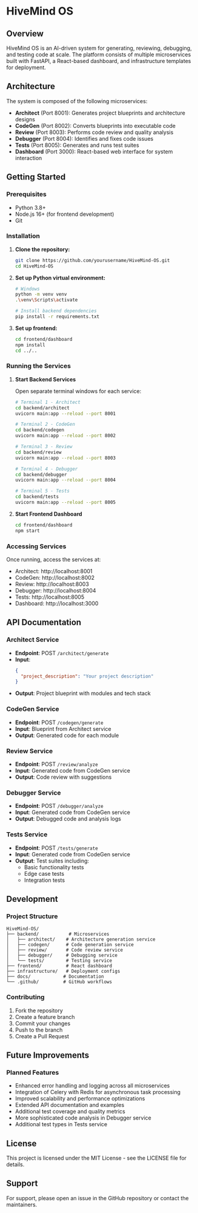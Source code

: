 # HiveMind OS

## Overview
HiveMind OS is an AI-driven system for generating, reviewing, debugging, and testing code at scale. The platform consists of multiple microservices built with FastAPI, a React-based dashboard, and infrastructure templates for deployment.

## Architecture

The system is composed of the following microservices:

- **Architect** (Port 8001): Generates project blueprints and architecture designs
- **CodeGen** (Port 8002): Converts blueprints into executable code
- **Review** (Port 8003): Performs code review and quality analysis
- **Debugger** (Port 8004): Identifies and fixes code issues
- **Tests** (Port 8005): Generates and runs test suites
- **Dashboard** (Port 3000): React-based web interface for system interaction

## Getting Started

### Prerequisites
- Python 3.8+
- Node.js 16+ (for frontend development)
- Git

### Installation

1. **Clone the repository:**
   ```bash
   git clone https://github.com/yourusername/HiveMind-OS.git
   cd HiveMind-OS
   ```

2. **Set up Python virtual environment:**
   ```bash
   # Windows
   python -m venv venv
   .\venv\Scripts\activate

   # Install backend dependencies
   pip install -r requirements.txt
   ```

3. **Set up frontend:**
   ```bash
   cd frontend/dashboard
   npm install
   cd ../..
   ```

### Running the Services

1. **Start Backend Services**

   Open separate terminal windows for each service:

   ```bash
   # Terminal 1 - Architect
   cd backend/architect
   uvicorn main:app --reload --port 8001

   # Terminal 2 - CodeGen
   cd backend/codegen
   uvicorn main:app --reload --port 8002

   # Terminal 3 - Review
   cd backend/review
   uvicorn main:app --reload --port 8003

   # Terminal 4 - Debugger
   cd backend/debugger
   uvicorn main:app --reload --port 8004

   # Terminal 5 - Tests
   cd backend/tests
   uvicorn main:app --reload --port 8005
   ```

2. **Start Frontend Dashboard**
   ```bash
   cd frontend/dashboard
   npm start
   ```

### Accessing Services

Once running, access the services at:
- Architect: http://localhost:8001
- CodeGen: http://localhost:8002
- Review: http://localhost:8003
- Debugger: http://localhost:8004
- Tests: http://localhost:8005
- Dashboard: http://localhost:3000

## API Documentation

### Architect Service
- **Endpoint**: POST `/architect/generate`
- **Input**: 
  ```json
  {
    "project_description": "Your project description"
  }
  ```
- **Output**: Project blueprint with modules and tech stack

### CodeGen Service
- **Endpoint**: POST `/codegen/generate`
- **Input**: Blueprint from Architect service
- **Output**: Generated code for each module

### Review Service
- **Endpoint**: POST `/review/analyze`
- **Input**: Generated code from CodeGen service
- **Output**: Code review with suggestions

### Debugger Service
- **Endpoint**: POST `/debugger/analyze`
- **Input**: Generated code from CodeGen service
- **Output**: Debugged code and analysis logs

### Tests Service
- **Endpoint**: POST `/tests/generate`
- **Input**: Generated code from CodeGen service
- **Output**: Test suites including:
  - Basic functionality tests
  - Edge case tests
  - Integration tests

## Development

### Project Structure
```
HiveMind-OS/
├── backend/           # Microservices
│   ├── architect/    # Architecture generation service
│   ├── codegen/      # Code generation service
│   ├── review/       # Code review service
│   ├── debugger/     # Debugging service
│   └── tests/        # Testing service
├── frontend/         # React dashboard
├── infrastructure/   # Deployment configs
├── docs/            # Documentation
└── .github/         # GitHub workflows
```

### Contributing
1. Fork the repository
2. Create a feature branch
3. Commit your changes
4. Push to the branch
5. Create a Pull Request

## Future Improvements

### Planned Features
- Enhanced error handling and logging across all microservices
- Integration of Celery with Redis for asynchronous task processing
- Improved scalability and performance optimizations
- Extended API documentation and examples
- Additional test coverage and quality metrics
- More sophisticated code analysis in Debugger service
- Additional test types in Tests service

## License
This project is licensed under the MIT License - see the LICENSE file for details.

## Support
For support, please open an issue in the GitHub repository or contact the maintainers.